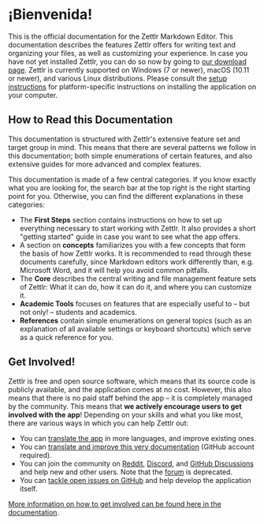 # ¡Bienvenida!

This is the official documentation for the Zettlr Markdown Editor. This documentation describes the features Zettlr offers for writing text and organizing your files, as well as customizing your experience. In case you have not yet installed Zettlr, you can do so now by going to [our download page](https://www.zettlr.com/download). Zettlr is currently supported on Windows (7 or newer), macOS (10.11 or newer), and various Linux distributions. Please consult the [setup instructions](install.md) for platform-specific instructions on installing the application on your computer.

## How to Read this Documentation

This documentation is structured with Zettlr's extensive feature set and target group in mind. This means that there are several patterns we follow in this documentation; both simple enumerations of certain features, and also extensive guides for more advanced and complex features.

This documentation is made of a few central categories. If you know exactly what you are looking for, the search bar at the top right is the right starting point for you. Otherwise, you can find the different explanations in these categories:

- The **First Steps** section contains instructions on how to set up everything necessary to start working with Zettlr. It also provides a short "getting started" guide in case you want to see what the app offers.
- A section on **concepts** familiarizes you with a few concepts that form the basis of how Zettlr works. It is recommended to read through these documents carefully, since Markdown editors work differently than, e.g. Microsoft Word, and it will help you avoid common pitfalls.
- The **Core** describes the central writing and file management feature sets of Zettlr: What it can do, how it can do it, and where you can customize it.
- **Academic Tools** focuses on features that are especially useful to – but not only! – students and academics.
- **References** contain simple enumerations on general topics (such as an explanation of all available settings or keyboard shortcuts) which serve as a quick reference for you.

## Get Involved!

Zettlr is free and open source software, which means that its source code is publicly available, and the application comes at no cost. However, this also means that there is no paid staff behind the app – it is completely managed by the community. This means that **we actively encourage users to get involved with the app**! Depending on your skills and what you like most, there are various ways in which you can help Zettlr out:

- You can [translate the app](https://translate.zettlr.com/) in more languages, and improve existing ones.
- You can [translate and improve this very documentation](https://github.com/Zettlr/zettlr-docs/) (GitHub account required).
- You can join the community on [Reddit](https://www.reddit.com/r/Zettlr/), [Discord](https://discord.com/invite/PcfS3DM9Xj), and [GitHub Discussions](https://github.com/Zettlr/Zettlr/discussions) and help new and other users. Note that the [forum](https://forum.zettlr.com/) is deprecated. 
- You can [tackle open issues on GitHub](https://github.com/Zettlr/Zettlr/issues) and help develop the application itself.

[More information on how to get involved can be found here in the documentation](get-involved.md).
